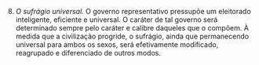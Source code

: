 ﻿8. *O sufrágio universal.* O governo representativo pressupõe um eleitorado inteligente, eficiente e universal. O caráter de tal governo será determinado sempre pelo caráter e calibre daqueles que o compõem. À medida que a civilização progride, o sufrágio, ainda que permanecendo universal para ambos os sexos, será efetivamente modificado, reagrupado e diferenciado de outros modos.